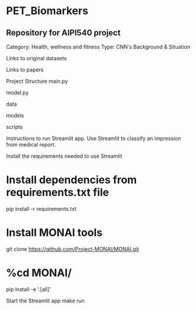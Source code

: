 # PET_Biomarkers
## Repository for AIPI540 project

Category: Health, wellness and fitness
Type: CNN's
Background & Situation

Links to original datasets

Links to papers


Project Structure
main.py


model.py

data

models

scripts

Instructions to run Streamlit app.
Use Streamlit to classify an impression from medical report.

Install the requirements needed to use Streamlit
# Install dependencies from requirements.txt file
pip install -r requirements.txt

# Install MONAI tools
git clone https://github.com/Project-MONAI/MONAI.git
# %cd MONAI/
pip install -e '.[all]'

Start the Streamlit app
make run

